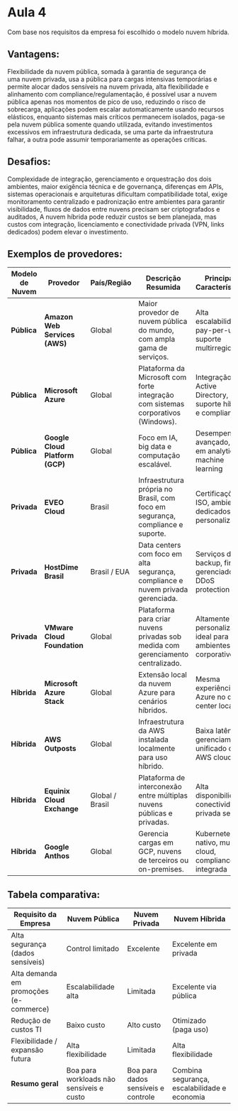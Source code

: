 # Aula 4 

 Com base nos requisitos da empresa foi escolhido o modelo nuvem híbrida.

## Vantagens: 

Flexibilidade da nuvem pública, somada à garantia de segurança de uma nuvem privada, usa a pública para cargas intensivas temporárias e permite alocar dados sensíveis na nuvem privada, alta flexibilidade e alinhamento com compliance/regulamentação, é possível usar a nuvem pública apenas nos momentos de pico de uso, reduzindo o risco de sobrecarga, aplicações podem escalar automaticamente usando recursos elásticos, enquanto sistemas mais críticos permanecem isolados, paga-se pela nuvem pública somente quando utilizada, evitando investimentos excessivos em infraestrutura dedicada, se uma parte da infraestrutura falhar, a outra pode assumir temporariamente as operações críticas.

## Desafios:

Complexidade de integração, gerenciamento e orquestração dos dois ambientes, maior exigência técnica e de governança, diferenças em APIs, sistemas operacionais e arquiteturas dificultam compatibilidade total, exige monitoramento centralizado e padronização entre ambientes para garantir visibilidade, fluxos de dados entre nuvens precisam ser criptografados e auditados, A nuvem híbrida pode reduzir custos se bem planejada, mas custos com integração, licenciamento e conectividade privada (VPN, links dedicados) podem elevar o investimento.


## Exemplos de provedores:

| Modelo de Nuvem | Provedor                        | País/Região     | Descrição Resumida                                                                | Principais Características                                    |
| --------------- | ------------------------------- | --------------- | --------------------------------------------------------------------------------- | ------------------------------------------------------------- |
| **Pública**     | **Amazon Web Services (AWS)**   | Global          | Maior provedor de nuvem pública do mundo, com ampla gama de serviços.             | Alta escalabilidade, pay-per-use, suporte multirregional      |
| **Pública**     | **Microsoft Azure**             | Global          | Plataforma da Microsoft com forte integração com sistemas corporativos (Windows). | Integração com Active Directory, suporte híbrido e compliance |
| **Pública**     | **Google Cloud Platform (GCP)** | Global          | Foco em IA, big data e computação escalável.                                      | Desempenho avançado, forte em analytics e machine learning    |
| **Privada**     | **EVEO Cloud**                  | Brasil          | Infraestrutura própria no Brasil, com foco em segurança, compliance e suporte.    | Certificações ISO, ambientes dedicados, personalizável        |
| **Privada**     | **HostDime Brasil**             | Brasil / EUA    | Data centers com foco em alta segurança, compliance e nuvem privada gerenciada.   | Serviços de backup, firewall gerenciado, DDoS protection      |
| **Privada**     | **VMware Cloud Foundation**     | Global          | Plataforma para criar nuvens privadas sob medida com gerenciamento centralizado.  | Altamente personalizável, ideal para ambientes corporativos   |
| **Híbrida**     | **Microsoft Azure Stack**       | Global          | Extensão local da nuvem Azure para cenários híbridos.                             | Mesma experiência Azure no data center local                  |
| **Híbrida**     | **AWS Outposts**                | Global          | Infraestrutura da AWS instalada localmente para uso híbrido.                      | Baixa latência, gerenciamento unificado com AWS cloud         |
| **Híbrida**     | **Equinix Cloud Exchange**      | Global / Brasil | Plataforma de interconexão entre múltiplas nuvens públicas e privadas.            | Alta disponibilidade, conectividade privada segura            |
| **Híbrida**     | **Google Anthos**               | Global          | Gerencia cargas em GCP, nuvens de terceiros ou on-premises.                       | Kubernetes nativo, multi-cloud, compliance integrada          |





## Tabela comparativa:
| Requisito da Empresa                   | Nuvem Pública                            | Nuvem Privada                       | Nuvem Híbrida                                |
| -------------------------------------- | ---------------------------------------- | ----------------------------------- | -------------------------------------------- |
| Alta segurança (dados sensíveis)       | Control limitado                         | Excelente                           | Excelente em privada                         |
| Alta demanda em promoções (e-commerce) | Escalabilidade alta                      | Limitada                            | Excelente via pública                        |
| Redução de custos TI                   | Baixo custo                              | Alto custo                          | Otimizado (paga uso)                         |
| Flexibilidade / expansão futura        | Alta flexibilidade                       | Limitada                            | Alta flexibilidade                           |
| **Resumo geral**                       | Boa para workloads não sensíveis e custo | Boa para dados sensíveis e controle | Combina segurança, escalabilidade e economia |
